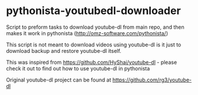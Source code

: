 # pythonista-youtubedl-downloader
Script to preform tasks to download youtube-dl from main repo, and then makes it work in pythonista (http://omz-software.com/pythonista/)

This script is not meant to download videos using youtube-dl is it just to download backup and restore youtube-dl itself.

This was inspired from https://github.com/HyShai/youtube-dl - please check it out to find out how to use youtube-dl in pythonista

Original youtube-dl project can be found at https://github.com/rg3/youtube-dl
